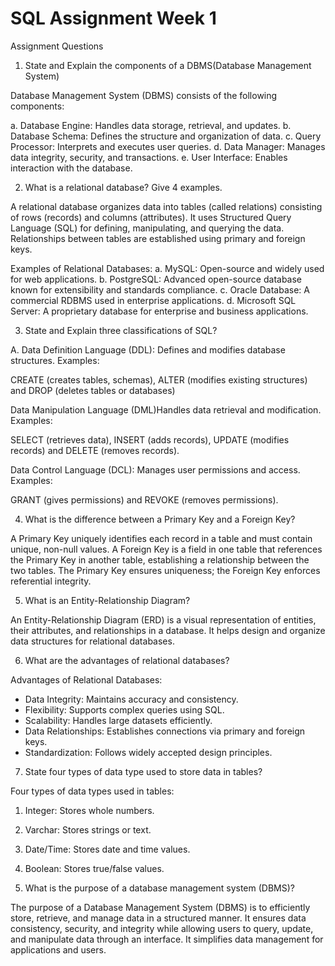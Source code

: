 # SQL Assignment Week 1


Assignment Questions

1. State and Explain the components of a DBMS(Database Management System)

Database Management System (DBMS) consists of the following components:

a. Database Engine: Handles data storage, retrieval, and updates.
b. Database Schema: Defines the structure and organization of data.
c. Query Processor: Interprets and executes user queries.
d. Data Manager: Manages data integrity, security, and transactions.
e. User Interface: Enables interaction with the database.

2. What is a relational database? Give 4 examples.

A relational database organizes data into tables (called relations) consisting of rows (records) and columns (attributes).
It uses Structured Query Language (SQL) for defining, manipulating, and querying the data. 
Relationships between tables are established using primary and foreign keys.

Examples of Relational Databases:
a. MySQL: Open-source and widely used for web applications.
b. PostgreSQL: Advanced open-source database known for extensibility and standards compliance.
c. Oracle Database: A commercial RDBMS used in enterprise applications.
d. Microsoft SQL Server: A proprietary database for enterprise and business applications.

3. State and Explain three classifications of SQL?

A. Data Definition Language (DDL):
Defines and modifies database structures. Examples:

CREATE (creates tables, schemas), ALTER (modifies existing structures) and DROP (deletes tables or databases)

Data Manipulation Language (DML)Handles data retrieval and modification. Examples:

SELECT (retrieves data), INSERT (adds records), UPDATE (modifies records) and DELETE (removes records).

Data Control Language (DCL):
Manages user permissions and access. Examples:

GRANT (gives permissions) and REVOKE (removes permissions).

4. What is the difference between a Primary Key and a Foreign Key?

A Primary Key uniquely identifies each record in a table and must contain unique, non-null values.
A Foreign Key is a field in one table that references the Primary Key in another table, establishing a relationship 
between the two tables. The Primary Key ensures uniqueness; the Foreign Key enforces referential integrity.

5. What is an Entity-Relationship Diagram?

An Entity-Relationship Diagram (ERD) is a visual representation of entities, their attributes, and relationships in a database. 
It helps design and organize data structures for relational databases.

6. What are the advantages of relational databases?

Advantages of Relational Databases:  
- Data Integrity: Maintains accuracy and consistency.  
- Flexibility: Supports complex queries using SQL.  
- Scalability: Handles large datasets efficiently.  
- Data Relationships: Establishes connections via primary and foreign keys.  
- Standardization: Follows widely accepted design principles.

7. State four types of data type used to store data in tables?

Four types of data types used in tables:  
1. Integer: Stores whole numbers.  
2. Varchar: Stores strings or text.  
3. Date/Time: Stores date and time values.  
4. Boolean: Stores true/false values.  
   
8. What is the purpose of a database management system (DBMS)?  

The purpose of a Database Management System (DBMS) is to efficiently store, retrieve, and manage data in a structured manner. 
It ensures data consistency, security, and integrity while allowing users to query, update, and manipulate data through an interface. 
It simplifies data management for applications and users.

